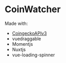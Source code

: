 # CoinWatcher

Made with:
- [CoingeckoAPIv3](https://www.coingecko.com/api/documentations/v3)
- vuedraggable
- Momentjs
- Nuxtjs
- vue-loading-spinner
